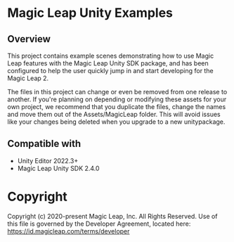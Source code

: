 # Magic Leap Unity Examples

## Overview
This project contains example scenes demonstrating how to use Magic Leap features with the Magic Leap Unity SDK package, and has been configured to help the user quickly jump in and start developing for the Magic Leap 2.

The files in this project can change or even be removed from one release to another. If you're planning on depending or modifying these assets for your own project, we recommend that you duplicate the files, change the names and move them out of the Assets/MagicLeap folder. This will avoid issues like your changes being deleted when you upgrade to a new unitypackage.

## Compatible with
- Unity Editor 2022.3+
- Magic Leap Unity SDK 2.4.0

# Copyright
Copyright (c) 2020-present Magic Leap, Inc. All Rights Reserved.
Use of this file is governed by the Developer Agreement, located
here: https://id.magicleap.com/terms/developer
